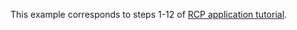 This example corresponds to steps 1-12 of [RCP application tutorial](https://github.com/akhikhl/wuff/wiki/Eclipse-RCP-application).
